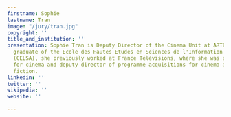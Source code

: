 ```yaml
---
firstname: Sophie
lastname: Tran
image: "/jury/tran.jpg"
copyright: ''
title_and_institution: ''
presentation: Sophie Tran is Deputy Director of the Cinema Unit at ARTE France. A
  graduate of the Ecole des Hautes Etudes en Sciences de l'Information et de la Communication
  (CELSA), she previously worked at France Télévisions, where she was programme advisor
  for cinema and deputy director of programme acquisitions for cinema and foreign
  fiction.
linkedin: ''
twitter: ''
wikipedia: ''
website: ''

---
```

